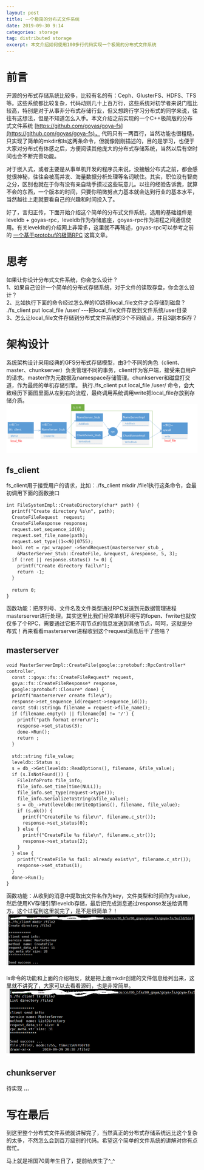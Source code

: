 ```yaml
---
layout: post
title: 一个极简的分布式文件系统
date: 2019-09-30 9:14
categories: storage
tag: distributed storage
excerpt: 本文介绍如何使用100多行代码实现一个极简的分布式文件系统
---
```

# 前言  
开源的分布式存储系统比较多，比较有名的有：Ceph、GlusterFS、HDFS、TFS等。这些系统都比较复杂，代码动则几十上百万行，这些系统对初学者来说门槛比较高，特别是对于从事非分布式存储行业，但又想跨行学习分布式的同学来说，往往有这想法，但是不知道怎么入手。本文介绍之前实现的一个C++极简版的分布式文件系统 [https://github.com/goyas/goya-fs](https://github.com/goyas/goya-fs)， 代码只有一两百行，当然功能也很粗糙，只实现了简单的mkdir和ls这两条命令，但就像刚刚描述的，目的是学习，也便于大家对分布式有体感之后，方便阅读其他庞大的分布式存储系统，当然以后有空时间也会不断完善功能。  

对于嵌入式，或者主要是从事单机开发的程序员来说，没接触分布式之前，都会感觉很神秘，往往会被高并发、海量数据分析处理等名词唬住。其实，职位没有智商之分，区别也就在于你有没有亲自动手摸过这些玩意儿。以往的经验告诉我，就算不会的东西，一个版本的时间，只要你稍微努点力基本就会达到行业的基本水平，当然越往上走就要看自己的兴趣和时间投入了。  

好了，言归正传，下面开始介绍这个简单的分布式文件系统，选用的基础组件是leveldb + goyas-rpc，leveldb作为存储底座，goyas-rpc作为进程之间通信使用。有关leveldb的介绍网上非常多，这里就不再骜述，goyas-rpc可以参考之前的 [一个基于protobuf的极简RPC](https://goyas.github.io/grpc/) 这篇文章。

# 思考  
如果让你设计分布式文件系统，你会怎么设计？  
1、如果自己设计一个简单的分布式存储系统，对于文件的读取存盘，你会怎么设计？  
2、比如执行下面的命令经过怎么样的IO路径local_file文件才会存储到磁盘？
./fs_client put local_file /user/  ---把local_file文件存放到文件系统/user目录  
3、怎么让local_file文件存储到分布式文件系统的3个不同结点，并且3副本保存？  

# 架构设计
系统架构设计采用经典的GFS分布式存储模型，由3个不同的角色（client、master、chunkserver）负责管理不同的事务，client作为客户端，接受来自用户的请求。master作为元数据及namespace存储管理。chunkserver和磁盘打交道，作为最终的单机存储引擎。
执行./fs_client put local_file /user/ 命令，会大致经历下面图里面从左到右的流程，最终调用系统调用write把local_file存放到存储介质。
![](/assets/storage/gfs.png)

## fs_client
fs_client用于接受用户的请求，比如：./fs_client mkdir /file1执行这条命令，会最初调用下面的函数接口  
```
int FileSystemImpl::CreateDirectory(char* path) {
  printf("Create directory %s\n", path);
  CreateFileRequest  request;
  CreateFileResponse response;
  request.set_sequence_id(0);
  request.set_file_name(path);
  request.set_type((1<<9)|0755);
  bool ret = rpc_wrapper_->SendRequest(masterserver_stub_, 
    &MasterServer_Stub::CreateFile, &request, &response, 5, 3);
  if (!ret || response.status() != 0) {
    printf("Create directory fail\n");
    return -1;
  }
  
  return 0;
}
```
函数功能：把序列号、文件名及文件类型通过RPC发送到元数据管理进程masterserver进行处理。其实这里比我们经常单机环境写的fopen、fwrite也就仅仅多了个RPC，需要通过它把不用节点的信息发送到其他节点，呵呵，这就是分布式！再来看看masterserver进程收到这个request消息后干了些啥？

## masterserver
```
void MasterServerImpl::CreateFile(google::protobuf::RpcController* controller,
  const ::goya::fs::CreateFileRequest* request,
  goya::fs::CreateFileResponse* response,
  google::protobuf::Closure* done) {
  printf("masterserver create file\n");
  response->set_sequence_id(request->sequence_id());
  const std::string& filename = request->file_name();
  if (filename.empty() || filename[0] != '/') {
    printf("path format error\n");
    response->set_status(3);
    done->Run();
    return ; 
  }

  std::string file_value;
  leveldb::Status s;
  s = db_->Get(leveldb::ReadOptions(), filename, &file_value);
  if (s.IsNotFound()) {
    FileInfoProto file_info;
    file_info.set_time(time(NULL));
    file_info.set_type(request->type());
    file_info.SerializeToString(&file_value);
    s = db_->Put(leveldb::WriteOptions(), filename, file_value);
    if (s.ok()) {
      printf("CreateFile %s file\n", filename.c_str());
      response->set_status(0);
    } else {
      printf("CreateFile %s file\n", filename.c_str());
      response->set_status(2);
    }
  } else {
    printf("CreateFile %s fail: already exist\n", filename.c_str());
    response->set_status(1);
  }
  done->Run();
}
```
函数功能：从收到的消息中提取出文件名作为key，文件类型和时间作为value，然后使用KV存储引擎leveldb存储，最后把完成消息通过response发送给调用方。这个过程到这里就完了，是不是很简单？！
![](/assets/storage/mkdir.png)

ls命令的功能和上面的介绍相反，就是把上面mkdir创建的文件信息给列出来，这里就不讲究了，大家可以去看看源码，也是非常简单。
![](/assets/storage/list.png)  

## chunkserver  
待实现 **...**

# 写在最后  
到这里整个分布式文件系统就讲解完了，当然真正的分布式存储系统远比这个复杂的太多，不然怎么会到百万级别的代码。希望这个简单的文件系统的讲解对你有点帮忙。  

马上就是祖国70周年生日了，提前给庆生了^_^


